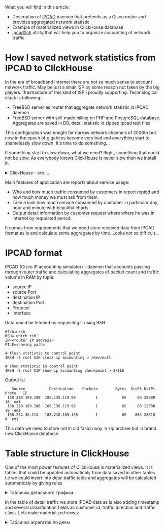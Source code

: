 What you will find in this article:
* Description of [IPCAD](https://lionet.info/ipcad/) daemon that pretends as a Cisco router and provides aggregated network statistic
* Example of materialized views in ClickHouse database
* [ipcad2ch](https://github.com/inkuber/ipcad2ch) utility that will help you to organize accounting of network traffic

# How I saved network statistics from IPCAD to ClickHouse 
In the era of broadband Internet there are not so much sense to account network traffic. May be just a small ISP by some reason not taken by the big players. Ifrastracture of this kind of ISP I proudly supporting. Technological stack is following:

* FreeBSD server as router that aggregate network statistic in IPCAD daemon
* FreeBSD server with self made billing on PHP and PostgreSQL database. Aggregates are saved in DB, detail statistic in zipped ipcad text files

This configuration was enoght for narrow network channels of 2000th but now in the epoch of gigabites become very bad and everything start to shamelessly slow down. It's time to do something...

If something start to slow down, what we need? Right, something that could not be slow. As everybody knows ClickHouse is never slow then we install it.

<details>
  <summary>ClickHouse  - это ...</summary>
  ClickHouse is a database, created in the bowels of russian company Yandex. Most interesting thing in this database is that it is column db, i.e. store datum of tables not by rows how it doing relation databases but by columns. Roughly saying, values of one column stored in one file. This gives advantages in processing data from several columns not reading everything from disk by rows.
</details>

Main features of application are reports about service usage:

* Who and how much traffic consumed by customers in report repiod and how much money we must ask from them.
* Take a look how much service consumed by customer in particular day, hour and minute with beautiful charts.
* Output detail information by customer request where where he was in internet by requested period.

It comes from requirements that we need store received data from IPCAD format as is and calculate some aggregates by time. Looks not so difficult...

# IPCAD format

IPCAD (Cisco IP accounting simulator) - daemon that accounts passing through router traffic and calculating aggregates of packet count and traffic volume in RAM by tuple:

* source IP
* source Port
* destination IP
* destination Port
* Protocol
* Interface

Data could be fetched by requesting it using RSH

```
#!/bin/sh
RSH=`which rsh`
IP=<router IP address>
FILE=<saving path>

# flush statistic to control point
$RSH -l root $IP clear ip accounting > /dev/null

# show statistic in control point
$RSH -l root $IP show ip accounting checkpoint > $FILE
```
Output is:

```
   Source           Destination    Packets        Bytes  SrcPt DstPt Proto   IF
 188.218.189.188  188.138.119.98         1           88     83 28088    18  em1
 188.218.189.188  188.138.119.98         1           88     83 12038    18  em1
 108.232.38.113   188.218.189.198        1           80    883 28818     8  em1
```

This data we need to store not in old fasion way in zip archive but in brand new ClickHouse database.

# Table structure in ClickHouse

One of the most power features of ClickHouse is materialized views. It is tables that could be updated automaticaly from data saved in other tables i.e we could insert into detal traffic table and aggregates will be calculated automaticaly by giving rules.

<details>
<summary>Табличка детального трафика</summary>
```sql
CREATE TABLE IF NOT EXISTS details
(
    collected DateTime,
    user_id String,
    dir Enum8('unknown' = 0, 'in' = 1, 'out' = 2),
    class Enum8('unknown' = 0, 'local' = 1, 'peering' = 2, 'internet' = 3, 'multicast' = 4),
    src_ip UInt32,
    src_port UInt16,
    dst_ip UInt32,
    dst_port UInt16,
    packets UInt16,
    bytes UInt32,
    proto UInt8
)
ENGINE = MergeTree
PARTITION BY toYYYYMMDD(collected)
ORDER BY (collected, user_id, dir, class, src_ip, dst_ip, proto)
SETTINGS index_granularity = 8192
```
</details>

In the table of detail traffic we store IPCAD data as is also adding timestamp and several classification fields as customer id, traffic direction and traffic class. Lets make materialized views:

<details>
<summary>Табличка агрегатов по дням</summary>
```sql
CREATE MATERIALIZED VIEW IF NOT EXISTS daily
(
    date Date,
    user_id String,
    class Enum8('unknown' = 0, 'local' = 1, 'peering' = 2, 'internet' = 3, 'multicast' = 4),
    dir Enum8('unknown' = 0, 'in' = 1, 'out' = 2),
    bytes AggregateFunction(sum, UInt32)
)
ENGINE = AggregatingMergeTree()
PARTITION BY toYYYYMM(date)
ORDER BY (date, user_id, class, dir)
SETTINGS index_granularity = 8192 AS
SELECT
    toDate(collected) AS date,
    user_id,
    class,
    dir,
    sumState(bytes) AS bytes
FROM details
GROUP BY
    toDate(collected),
    user_id,
    class,
    dir
</spoiler>
```
<details>
<summary>Таблицы агрегатов по часам и минутам</summary>
```sql
CREATE MATERIALIZED VIEW IF NOT EXISTS hourly
(
    date DateTime,
    user_id String,
    class Enum8('unknown' = 0, 'local' = 1, 'peering' = 2, 'internet' = 3, 'multicast' = 4),
    dir Enum8('unknown' = 0, 'in' = 1, 'out' = 2),
    bytes AggregateFunction(sum, UInt32)
)
ENGINE = AggregatingMergeTree()
PARTITION BY toYYYYMM(date)
ORDER BY (date, user_id, class, dir)
SETTINGS index_granularity = 8192 AS
SELECT
    toStartOfHour(collected) AS date,
    user_id,
    class,
    dir,
    sumState(bytes) AS bytes
FROM details
GROUP BY
    toStartOfHour(collected),
    user_id,
    class,
    dir;

CREATE MATERIALIZED VIEW IF NOT EXISTS minutely
(
    date DateTime,
    user_id String,
    class Enum8('unknown' = 0, 'local' = 1, 'peering' = 2, 'internet' = 3, 'multicast' = 4),
    dir Enum8('unknown' = 0, 'in' = 1, 'out' = 2),
    bytes AggregateFunction(sum, UInt32)
)
ENGINE = AggregatingMergeTree()
PARTITION BY toYYYYMM(date)
ORDER BY (date, user_id, class, dir)
SETTINGS index_granularity = 8192 AS
SELECT
    toStartOfMinute(collected) AS date,
    user_id,
    class,
    dir,
    sumState(bytes) AS bytes
FROM details
GROUP BY
    toStartOfMinute(collected),
    user_id,
    class,
    dir;
```
</details>

Now aggregates calculating automaticaly when data inserted into detail table. It's the magic!

# Storing data into ClickHouse
Now there is a little left to make a tool for that. Drawing two ovals and than finishing rest of the owl. I took my favorit Golang, parsed, classified and saved. I wrote a little simple application that opensourced on github.

* [ipcad2ch](https://github.com/inkuber/ipcad2ch)

## Usage
Remember in the beginning of the artical was a script for fetching statistic from IPCAD, let's change it:

```bash
#!/bin/sh
RSH=`which rsh`
IP=<router IP address>
FILE=<saving path>

# flush statistic to control point
$RSH -l root $IP clear ip accounting > /dev/null

# show statistic in control point
$RSH -l root $IP show ip accounting checkpoint | ipcad2ch > $FILE
```

Insert tool with pipe after data fetch but before writing it to file. Now proggram reads ipcad data and saves it into ClickHouse then it prints it untouched to standart output. Thereby we could save data immediatly even not changing legacy code. Now we need to collect enought of statistic and smoothly transit to new data source. As I said, old statistic keeps in zip archives in ipcad format and could be also processed with this tool.
